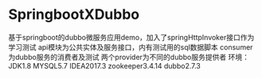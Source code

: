 # SpringbootXDubbo
基于springboot的dubbo微服务应用demo，加入了springHttpInvoker接口作为学习测试  api模块为公共实体及服务接口，内有测试用的sql数据脚本 consumer为dubbo服务的消费者及测试 两个provider为不同的dubbo服务提供者  环境： JDK1.8 MYSQL5.7 IDEA2017.3 zookeeper3.4.14 dubbo2.7.3
